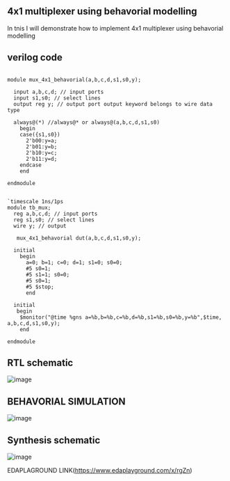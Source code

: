 ## 4x1 multiplexer using behavorial modelling
In tnis I will demonstrate how to implement 4x1 multiplexer using behavorial modelling
## verilog code
```

module mux_4x1_behavorial(a,b,c,d,s1,s0,y);
  
  input a,b,c,d; // input ports
  input s1,s0; // select lines
  output reg y; // output port output keyword belongs to wire data type
  
  always@(*) //always@* or always@(a,b,c,d,s1,s0)
    begin
    case({s1,s0})
      2'b00:y=a;
      2'b01:y=b;
      2'b10:y=c;
      2'b11:y=d;
    endcase
    end
  
endmodule
  
```
```
`timescale 1ns/1ps
module tb_mux;
  reg a,b,c,d; // input ports
  reg s1,s0; // select lines
  wire y; // output
  
   mux_4x1_behavorial dut(a,b,c,d,s1,s0,y);
  
  initial 
    begin
      a=0; b=1; c=0; d=1; s1=0; s0=0;
      #5 s0=1;
      #5 s1=1; s0=0;
      #5 s0=1;
      #5 $stop;     
      end
  
  initial
   begin
    $monitor("@time %gns a=%b,b=%b,c=%b,d=%b,s1=%b,s0=%b,y=%b",$time, a,b,c,d,s1,s0,y);
    end
   
endmodule
```
## RTL schematic
![image](https://github.com/ASHREDD/digital_ic_design_workshop/assets/168950588/fa0da792-3d52-431e-b068-161fd4671ca1)


## BEHAVORIAL SIMULATION
![image](https://github.com/ASHREDD/digital_ic_design_workshop/assets/168950588/bd693d0b-2f55-4797-827c-2ac95f5b6ba4)


## Synthesis schematic
![image](https://github.com/ASHREDD/digital_ic_design_workshop/assets/168950588/08f8cb7c-2db7-4534-b9eb-48e63d1108e2)


EDAPLAGROUND LINK(https://www.edaplayground.com/x/rgZn)
